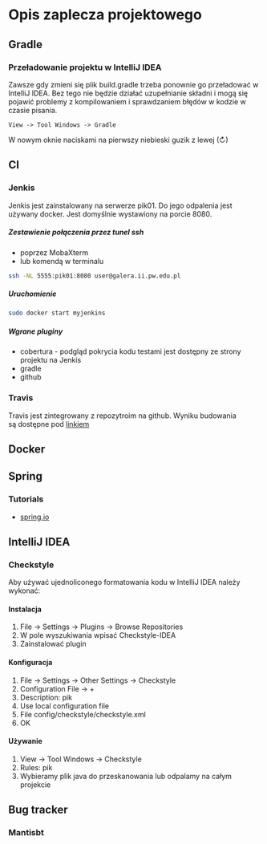 # Opis zaplecza projektowego

## Gradle
### Przeładowanie projektu w IntelliJ IDEA
Zawsze gdy zmieni się plik build.gradle trzeba ponownie go przeładować
w IntelliJ IDEA. Bez tego nie będzie działać uzupełnianie składni i
mogą się pojawić problemy z kompilowaniem i sprawdzaniem błędów w kodzie
w czasie pisania.
```
View -> Tool Windows -> Gradle
```
W nowym oknie naciskami na pierwszy niebieski guzik z lewej (↻)

## CI
### Jenkis
Jenkis jest zainstalowany na serwerze pik01. Do jego odpalenia jest używany
docker. Jest domyślnie wystawiony na porcie 8080.

##### Zestawienie połączenia przez tunel ssh
- poprzez MobaXterm
- lub komendą w terminalu
```bash
ssh -NL 5555:pik01:8080 user@galera.ii.pw.edu.pl
```

##### Uruchomienie
```bash
sudo docker start myjenkins
```

##### Wgrane pluginy
- cobertura - podgląd pokrycia kodu testami jest dostępny ze strony projektu na
Jenkis
- gradle
- github

### Travis
Travis jest zintegrowany z repozytroim na github. Wyniku budowania są dostępne
pod [linkiem](https://travis-ci.org/LuXuryPro/pik-fiszki)

## Docker


## Spring
### Tutorials
- [spring.io](https://spring.io/guides)

## IntelliJ IDEA
### Checkstyle
Aby używać ujednoliconego formatowania kodu w IntelliJ IDEA należy
wykonać:

#### Instalacja
1. File -> Settings -> Plugins -> Browse Repositories
2. W pole wyszukiwania wpisać Checkstyle-IDEA
3. Zainstalować plugin

#### Konfiguracja
1. File -> Settings -> Other Settings -> Checkstyle
2. Configuration File -> +
3. Description: pik
4. Use local configuration file
5. File config/checkstyle/checkstyle.xml
6. OK

#### Używanie
1. View -> Tool Windows -> Checkstyle
2. Rules: pik
3. Wybieramy plik java do przeskanowania lub odpalamy na całym projekcie

## Bug tracker
### Mantisbt
